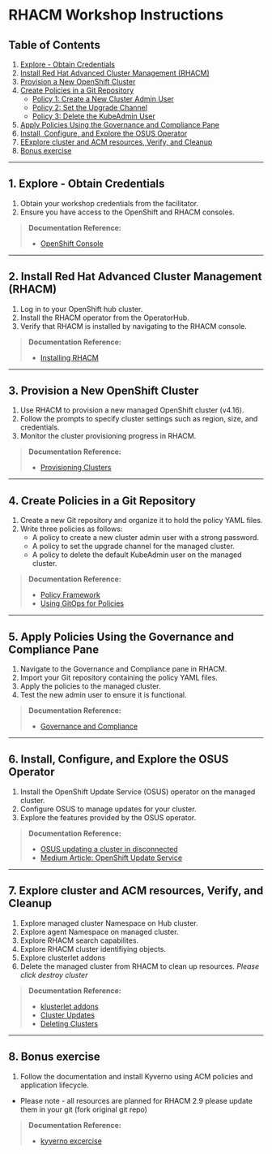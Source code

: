 # RHACM Workshop Instructions

## Table of Contents
1. [Explore - Obtain Credentials](#1-explore---obtain-credentials)
2. [Install Red Hat Advanced Cluster Management (RHACM)](#2-install-red-hat-advanced-cluster-management-rhacm)
3. [Provision a New OpenShift Cluster](#3-provision-a-new-openshift-cluster)
4. [Create Policies in a Git Repository](#4-create-policies-in-a-git-repository)
    - [Policy 1: Create a New Cluster Admin User](#policy-1-create-a-new-cluster-admin-user)
    - [Policy 2: Set the Upgrade Channel](#policy-2-set-the-upgrade-channel)
    - [Policy 3: Delete the KubeAdmin User](#policy-3-delete-the-kubeadmin-user)
5. [Apply Policies Using the Governance and Compliance Pane](#5-apply-policies-using-the-governance-and-compliance-pane)
6. [Install, Configure, and Explore the OSUS Operator](#6-install-configure-and-explore-the-osus-operator)
7. [EExplore cluster and ACM resources, Verify, and Cleanup](#7-explore-cluster-and-acm-resources-verify-and-cleanup)
8. [Bonus exercise](bonus-exercise)


---

## 1. Explore - Obtain Credentials
1. Obtain your workshop credentials from the facilitator.
2. Ensure you have access to the OpenShift and RHACM consoles.

> **Documentation Reference:** 
> - [OpenShift Console](https://docs.openshift.com/container-platform/latest/welcome/index.html)

---

## 2. Install Red Hat Advanced Cluster Management (RHACM)
1. Log in to your OpenShift hub cluster.
2. Install the RHACM operator from the OperatorHub.
3. Verify that RHACM is installed by navigating to the RHACM console.

> **Documentation Reference:**
> - [Installing RHACM](https://docs.redhat.com/en/documentation/red_hat_advanced_cluster_management_for_kubernetes/2.11/html/install/index)

---

## 3. Provision a New OpenShift Cluster
1. Use RHACM to provision a new managed OpenShift cluster (v4.16).
2. Follow the prompts to specify cluster settings such as region, size, and credentials.
3. Monitor the cluster provisioning progress in RHACM.

> **Documentation Reference:**
> - [Provisioning Clusters](https://access.redhat.com/documentation/en-us/red_hat_advanced_cluster_management_for_kubernetes/latest/html/clusters/index)

---

## 4. Create Policies in a Git Repository
1. Create a new Git repository and organize it to hold the policy YAML files.
2. Write three policies as follows:
    - A policy to create a new cluster admin user with a strong password.
    - A policy to set the upgrade channel for the managed cluster.
    - A policy to delete the default KubeAdmin user on the managed cluster.

> **Documentation Reference:**
> - [Policy Framework](https://access.redhat.com/documentation/en-us/red_hat_advanced_cluster_management_for_kubernetes/latest/html/governance/governance)
> - [Using GitOps for Policies](https://docs.redhat.com/en/documentation/red_hat_advanced_cluster_management_for_kubernetes/2.11/html/applications/index)

---

## 5. Apply Policies Using the Governance and Compliance Pane
1. Navigate to the Governance and Compliance pane in RHACM.
2. Import your Git repository containing the policy YAML files.
3. Apply the policies to the managed cluster.
4. Test the new admin user to ensure it is functional.

> **Documentation Reference:**
> - [Governance and Compliance](https://access.redhat.com/documentation/en-us/red_hat_advanced_cluster_management_for_kubernetes/latest/html/governance/governance)

---

## 6. Install, Configure, and Explore the OSUS Operator
1. Install the OpenShift Update Service (OSUS) operator on the managed cluster.
2. Configure OSUS to manage updates for your cluster.
3. Explore the features provided by the OSUS operator.

> **Documentation Reference:**
> - [OSUS updating a cluster in disconnected](https://docs.openshift.com/container-platform/4.13/updating/updating-restricted-network-cluster/restricted-network-update-osus.html)
> - [Medium Article: OpenShift Update Service](https://medium.com/@hillayamir/openshift-update-service-your-personal-over-the-air-update-service-776b43230011)

---

## 7. Explore cluster and ACM resources, Verify, and Cleanup
1. Explore managed cluster Namespace on Hub cluster.
2. Explore agent Namespace on managed cluster.
3. Explore RHACM search capabilites.
4. Explore RHACM cluster identifiying objects.
5. Explore clusterlet addons
6. Delete the managed cluster from RHACM to clean up resources. *Please click destroy cluster*

> **Documentation Reference:**
> - [klusterlet addons](https://docs.redhat.com/en/documentation/red_hat_advanced_cluster_management_for_kubernetes/2.11/html/klusterlet_add-ons/index)
> - [Cluster Updates](https://docs.openshift.com/container-platform/4.17/updating/understanding_updates/intro-to-updates.html)
> - [Deleting Clusters](https://docs.redhat.com/en/documentation/red_hat_advanced_cluster_management_for_kubernetes/2.11/html/clusters/cluster_mce_overview#remove-managed-cluster)

---

## 8. Bonus exercise
1. Follow the documentation and install Kyverno using ACM policies and application lifecycle.
* Please note - all resources are planned for RHACM 2.9 please update them in your git (fork original git repo)


> **Documentation Reference:**
> - [kyverno excercise](https://drive.google.com/file/d/1aZSzahI5CYV-ZBjgkr-zxx0jmyiB5RPA/view?usp=sharing)

